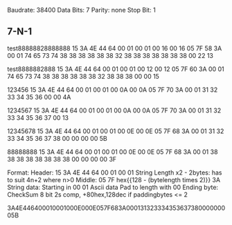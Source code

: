 Baudrate: 38400
Data Bits: 7
Parity: none
Stop Bit: 1

7-N-1
------------
test88888828888888
15 3A 4E 44 64 00 01 00 01 00 16 00 16 05 7F 58
3A 00 01 74 65 73 74 38 38 38 38 38 38 32 38 38
38 38 38 38 38 00 22 13 

test8888882888
15 3A 4E 44 64 00 01 00 01 00 12 00 12 05 7F 60
3A 00 01 74 65 73 74 38 38 38 38 38 38 32 38 38
38 00 00 15

123456
15 3A 4E 44 64 00 01 00 01 00 0A 00 0A 05 7F 70
3A 00 01 31 32 33 34 35 36 00 00 4A

1234567
15 3A 4E 44 64 00 01 00 01 00 0A 00 0A 05 7F 70
3A 00 01 31 32 33 34 35 36 37 00 13 

12345678
15 3A 4E 44 64 00 01 00 01 00 0E 00 0E 05 7F 68
3A 00 01 31 32 33 34 35 36 37 38 00 00 00 00 5B

88888888
15 3A 4E 44 64 00 01 00 01 00 0E 00 0E 05 7F 68
3A 00 01 38 38 38 38 38 38 38 38 00 00 00 00 3F


Format:
	Header:
		15 3A 4E 44 64 00 01 00 01
	String Length x2 - 2bytes:
		has to suit 4n+2 where n>0
	Middle:
		05 7F hex{{128 - (bytelength times 2)}} 3A
	String data:
		Starting in 00 01
		Ascii data
		Pad to length with 00
	Ending byte:
		CheckSum 8 bit 2s comp, +80hex,128dec if paddingbytes <= 2


3A4E446400010001000E000E057F683A00013132333435363738000000005B